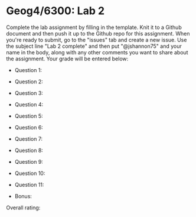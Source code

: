 # Geog4/6300: Lab 2

Complete the lab assignment by filling in the template. Knit it to a Github document and then push it up to the Github repo for this assignment. When you're ready to submit, go to the "issues" tab and create a new issue. Use the subject line "Lab 2 complete" and then put "@jshannon75" and your name in the body, along with any other comments you want to share about the assignment. Your grade will be entered below:

* Question 1:<p>
* Question 2:<p>
* Question 3:<p>
* Question 4:<p>
* Question 5:<p>
* Question 6:<p>
* Question 7:<p>
* Question 8:<p>
* Question 9:<p>
* Question 10:<p>
* Question 11:<p>

* Bonus:
<p>
Overall rating: 
